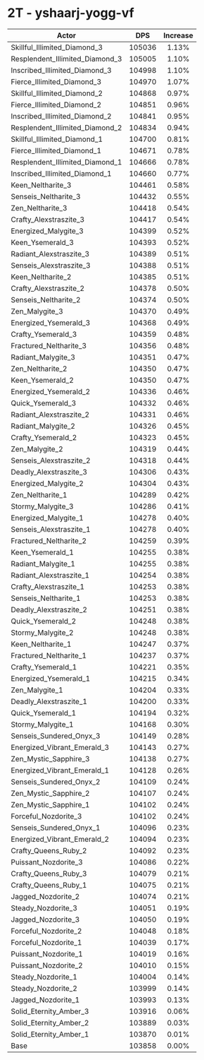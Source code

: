 # 2T - yshaarj-yogg-vf
| Actor | DPS | Increase |
|---|:---:|:---:|
|Skillful_Illimited_Diamond_3|105036|1.13%|
|Resplendent_Illimited_Diamond_3|105005|1.10%|
|Inscribed_Illimited_Diamond_3|104998|1.10%|
|Fierce_Illimited_Diamond_3|104970|1.07%|
|Skillful_Illimited_Diamond_2|104868|0.97%|
|Fierce_Illimited_Diamond_2|104851|0.96%|
|Inscribed_Illimited_Diamond_2|104841|0.95%|
|Resplendent_Illimited_Diamond_2|104834|0.94%|
|Skillful_Illimited_Diamond_1|104700|0.81%|
|Fierce_Illimited_Diamond_1|104671|0.78%|
|Resplendent_Illimited_Diamond_1|104666|0.78%|
|Inscribed_Illimited_Diamond_1|104660|0.77%|
|Keen_Neltharite_3|104461|0.58%|
|Senseis_Neltharite_3|104432|0.55%|
|Zen_Neltharite_3|104418|0.54%|
|Crafty_Alexstraszite_3|104417|0.54%|
|Energized_Malygite_3|104399|0.52%|
|Keen_Ysemerald_3|104393|0.52%|
|Radiant_Alexstraszite_3|104389|0.51%|
|Senseis_Alexstraszite_3|104388|0.51%|
|Keen_Neltharite_2|104385|0.51%|
|Crafty_Alexstraszite_2|104378|0.50%|
|Senseis_Neltharite_2|104374|0.50%|
|Zen_Malygite_3|104370|0.49%|
|Energized_Ysemerald_3|104368|0.49%|
|Crafty_Ysemerald_3|104359|0.48%|
|Fractured_Neltharite_3|104356|0.48%|
|Radiant_Malygite_3|104351|0.47%|
|Zen_Neltharite_2|104350|0.47%|
|Keen_Ysemerald_2|104350|0.47%|
|Energized_Ysemerald_2|104336|0.46%|
|Quick_Ysemerald_3|104332|0.46%|
|Radiant_Alexstraszite_2|104331|0.46%|
|Radiant_Malygite_2|104326|0.45%|
|Crafty_Ysemerald_2|104323|0.45%|
|Zen_Malygite_2|104319|0.44%|
|Senseis_Alexstraszite_2|104318|0.44%|
|Deadly_Alexstraszite_3|104306|0.43%|
|Energized_Malygite_2|104304|0.43%|
|Zen_Neltharite_1|104289|0.42%|
|Stormy_Malygite_3|104286|0.41%|
|Energized_Malygite_1|104278|0.40%|
|Senseis_Alexstraszite_1|104278|0.40%|
|Fractured_Neltharite_2|104259|0.39%|
|Keen_Ysemerald_1|104255|0.38%|
|Radiant_Malygite_1|104255|0.38%|
|Radiant_Alexstraszite_1|104254|0.38%|
|Crafty_Alexstraszite_1|104253|0.38%|
|Senseis_Neltharite_1|104253|0.38%|
|Deadly_Alexstraszite_2|104251|0.38%|
|Quick_Ysemerald_2|104248|0.38%|
|Stormy_Malygite_2|104248|0.38%|
|Keen_Neltharite_1|104247|0.37%|
|Fractured_Neltharite_1|104237|0.37%|
|Crafty_Ysemerald_1|104221|0.35%|
|Energized_Ysemerald_1|104215|0.34%|
|Zen_Malygite_1|104204|0.33%|
|Deadly_Alexstraszite_1|104200|0.33%|
|Quick_Ysemerald_1|104194|0.32%|
|Stormy_Malygite_1|104168|0.30%|
|Senseis_Sundered_Onyx_3|104149|0.28%|
|Energized_Vibrant_Emerald_3|104143|0.27%|
|Zen_Mystic_Sapphire_3|104138|0.27%|
|Energized_Vibrant_Emerald_1|104128|0.26%|
|Senseis_Sundered_Onyx_2|104109|0.24%|
|Zen_Mystic_Sapphire_2|104107|0.24%|
|Zen_Mystic_Sapphire_1|104102|0.24%|
|Forceful_Nozdorite_3|104102|0.24%|
|Senseis_Sundered_Onyx_1|104096|0.23%|
|Energized_Vibrant_Emerald_2|104094|0.23%|
|Crafty_Queens_Ruby_2|104092|0.23%|
|Puissant_Nozdorite_3|104086|0.22%|
|Crafty_Queens_Ruby_3|104079|0.21%|
|Crafty_Queens_Ruby_1|104075|0.21%|
|Jagged_Nozdorite_2|104074|0.21%|
|Steady_Nozdorite_3|104051|0.19%|
|Jagged_Nozdorite_3|104050|0.19%|
|Forceful_Nozdorite_2|104048|0.18%|
|Forceful_Nozdorite_1|104039|0.17%|
|Puissant_Nozdorite_1|104019|0.16%|
|Puissant_Nozdorite_2|104010|0.15%|
|Steady_Nozdorite_1|104004|0.14%|
|Steady_Nozdorite_2|103999|0.14%|
|Jagged_Nozdorite_1|103993|0.13%|
|Solid_Eternity_Amber_3|103916|0.06%|
|Solid_Eternity_Amber_2|103889|0.03%|
|Solid_Eternity_Amber_1|103870|0.01%|
|Base|103858|0.00%|
